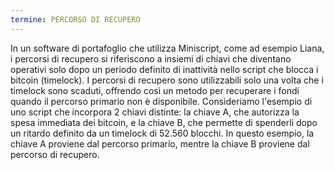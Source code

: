 ```yaml
---
termine: PERCORSO DI RECUPERO
---
```


In un software di portafoglio che utilizza Miniscript, come ad esempio Liana, i percorsi di recupero si riferiscono a insiemi di chiavi che diventano operativi solo dopo un periodo definito di inattività nello script che blocca i bitcoin (timelock). I percorsi di recupero sono utilizzabili solo una volta che i timelock sono scaduti, offrendo così un metodo per recuperare i fondi quando il percorso primario non è disponibile. Consideriamo l'esempio di uno script che incorpora 2 chiavi distinte: la chiave A, che autorizza la spesa immediata dei bitcoin, e la chiave B, che permette di spenderli dopo un ritardo definito da un timelock di 52.560 blocchi. In questo esempio, la chiave A proviene dal percorso primario, mentre la chiave B proviene dal percorso di recupero.